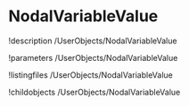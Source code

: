 <!-- MOOSE Documentation Stub: Remove this when content is added. -->

# NodalVariableValue
!description /UserObjects/NodalVariableValue

!parameters /UserObjects/NodalVariableValue

!listingfiles /UserObjects/NodalVariableValue

!childobjects /UserObjects/NodalVariableValue
